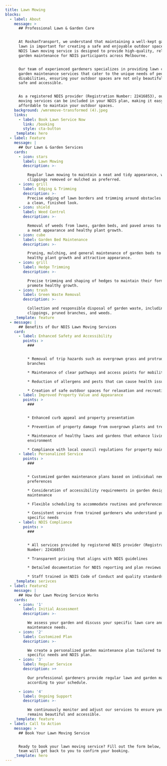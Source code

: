 ```yaml
---
title: Lawn Mowing
blocks:
  - label: About
    message: >
      ## Professional Lawn & Garden Care


      At RoshanTransport, we understand that maintaining a well-kept garden and
      lawn is important for creating a safe and enjoyable outdoor space. Our
      NDIS lawn moving service is designed to provide high-quality, reliable
      garden maintenance for NDIS participants across Melbourne.


      Our team of experienced gardeners specializes in providing lawn care and
      garden maintenance services that cater to the unique needs of people with
      disabilities, ensuring your outdoor spaces are not only beautiful but also
      safe and accessible.


      As a registered NDIS provider (Registration Number: 22416853), our lawn
      moving services can be included in your NDIS plan, making it easy and
      affordable to maintain your outdoor spaces.
    background: /wmremove-transformed (4).jpeg
    links:
      - label: Book Lawn Service Now
        link: /booking
        style: cta-button
    _template: hero
  - label: Feature
    message: |
      ## Our Lawn & Garden Services
    cards:
      - icon: stars
        label: Lawn Mowing
        description: >-

          Regular lawn mowing to maintain a neat and tidy appearance, with grass
          clippings removed or mulched as preferred.
      - icon: grill
        label: Edging & Trimming
        description: >-
          Precise edging of lawn borders and trimming around obstacles to create
          a clean, finished look.
      - icon: shield
        label: Weed Control
        description: >-

          Removal of weeds from lawns, garden beds, and paved areas to maintain
          a neat appearance and healthy plant growth.
      - icon: cube
        label: Garden Bed Maintenance
        description: >-

          Pruning, mulching, and general maintenance of garden beds to promote
          healthy plant growth and attractive appearance.
      - icon: grill
        label: Hedge Trimming
        description: >-

          Precise trimming and shaping of hedges to maintain their form and
          promote healthy growth.
      - icon: trash
        label: Green Waste Removal
        description: >-

          Collection and responsible disposal of garden waste, including grass
          clippings, pruned branches, and weeds.
    _template: feature
  - message: |
      ## Benefits of Our NDIS Lawn Moving Services
    card:
      - label: Enhanced Safety and Accessibility
        points: >
          ###


          * Removal of trip hazards such as overgrown grass and protruding
          branches

          * Maintenance of clear pathways and access points for mobility aids

          * Reduction of allergens and pests that can cause health issues

          * Creation of safe outdoor spaces for relaxation and recreation
      - label: Improved Property Value and Appearance
        points: >
          ###


          * Enhanced curb appeal and property presentation

          * Prevention of property damage from overgrown plants and trees

          * Maintenance of healthy lawns and gardens that enhance living
          environment

          * Compliance with local council regulations for property maintenance
      - label: Personalized Service
        points: >
          ###


          * Customized garden maintenance plans based on individual needs and
          preferences

          * Consideration of accessibility requirements in garden design and
          maintenance

          * Flexible scheduling to accommodate routines and preferences

          * Consistent service from trained gardeners who understand your
          specific needs
      - label: NDIS Compliance
        points: >
          ###


          * All services provided by registered NDIS provider (Registration
          Number: 22416853)

          * Transparent pricing that aligns with NDIS guidelines

          * Detailed documentation for NDIS reporting and plan reviews

          * Staff trained in NDIS Code of Conduct and quality standards
    _template: serivces
  - label: Feature2
    message: |
      ## How Our Lawn Moving Service Works
    cards:
      - icon: '1'
        label: Initial Assessment
        description: >-

          We assess your garden and discuss your specific lawn care and garden
          maintenance needs.
      - icon: '2'
        label: Customized Plan
        description: >-

          We create a personalized garden maintenance plan tailored to your
          specific needs and NDIS plan.
      - icon: '3'
        label: Regular Service
        description: >+

          Our professional gardeners provide regular lawn and garden maintenance
          according to your schedule.

      - icon: '4'
        label: Ongoing Support
        description: >-

          We continuously monitor and adjust our services to ensure your garden
          remains beautiful and accessible.
    _template: feature
  - label: Call to Action
    message: >
      ## Book Your Lawn Moving Service


      Ready to book your lawn moving service? Fill out the form below, and our
      team will get back to you to confirm your booking.
    _template: hero
---
```



